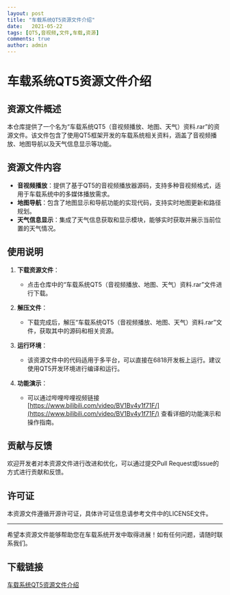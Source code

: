 ```yaml
---
layout: post
title: "车载系统QT5资源文件介绍"
date:   2021-05-22
tags: [QT5,音视频,文件,车载,资源]
comments: true
author: admin
---
```

# 车载系统QT5资源文件介绍

## 资源文件概述

本仓库提供了一个名为“车载系统QT5（音视频播放、地图、天气）资料.rar”的资源文件。该文件包含了使用QT5框架开发的车载系统相关资料，涵盖了音视频播放、地图导航以及天气信息显示等功能。

## 资源文件内容

- **音视频播放**：提供了基于QT5的音视频播放器源码，支持多种音视频格式，适用于车载系统中的多媒体播放需求。
- **地图导航**：包含了地图显示和导航功能的实现代码，支持实时地图更新和路径规划。
- **天气信息显示**：集成了天气信息获取和显示模块，能够实时获取并展示当前位置的天气情况。

## 使用说明

1. **下载资源文件**：
   - 点击仓库中的“车载系统QT5（音视频播放、地图、天气）资料.rar”文件进行下载。

2. **解压文件**：
   - 下载完成后，解压“车载系统QT5（音视频播放、地图、天气）资料.rar”文件，获取其中的源码和相关资源。

3. **运行环境**：
   - 该资源文件中的代码适用于多平台，可以直接在6818开发板上运行。建议使用QT5开发环境进行编译和运行。

4. **功能演示**：
   - 可以通过哔哩哔哩视频链接 [https://www.bilibili.com/video/BV1Bv4y1f71F/](https://www.bilibili.com/video/BV1Bv4y1f71F/) 查看详细的功能演示和操作指南。

## 贡献与反馈

欢迎开发者对本资源文件进行改进和优化，可以通过提交Pull Request或Issue的方式进行贡献和反馈。

## 许可证

本资源文件遵循开源许可证，具体许可证信息请参考文件中的LICENSE文件。

---

希望本资源文件能够帮助您在车载系统开发中取得进展！如有任何问题，请随时联系我们。

## 下载链接

[车载系统QT5资源文件介绍](https://pan.quark.cn/s/17fef1e6b606)